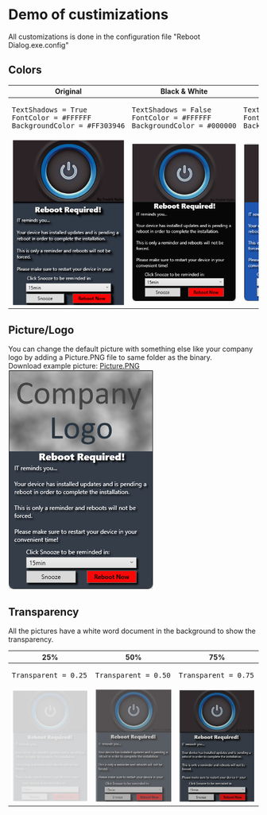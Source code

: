 # Demo of custimizations
All customizations is done in the configuration file "Reboot Dialog.exe.config"<br/>

## Colors
<table>
<thead>
<tr>
<th align="center">Original</th>
<th align="center">Black & White</th>
<th align="center">Dark Blue & White</th>
</tr>
</thead>
<tbody>
<tr>
<td>
<pre lang="php">
TextShadows = True
FontColor = #FFFFFF
BackgroundColor = #FF303946
</pre>
</td>
<td>
<pre lang="php">
TextShadows = False
FontColor = #FFFFFF
BackgroundColor = #000000
</td>
<td>
<pre lang="php">
TextShadows = True
FontColor = #FFFFFF
BackgroundColor = #334d93
</pre>
</td>
</tr><tr>
    <td><img src=/Images/demo_Color_Original.png /></td>
    <td><img src=/Images/demo_Color_BlackWhite.png /></td>
    <td><img src=/Images/demo_Color_BlueWhite.png /></td>
</tbody></table>

## Picture/Logo
You can change the default picture with something else like your company logo by adding a Picture.PNG file to same folder as the binary.<br/>
Download example picture: [Picture.PNG](/Images/Picture.PNG)<br/>
![Picture Demo](/Images/demo_Picture.png)

## Transparency
All the pictures have a white word document in the background to show the transparency.<br/>

<table>
<thead>
<tr>
<th align="center">25%</th>
<th align="center">50%</th>
<th align="center">75%</th>
</tr>
</thead>
<tbody>
<tr>
<td>
<pre lang="php">
Transparent = 0.25
</pre>
</td>
<td>
<pre lang="php">
Transparent = 0.50
</td>
<td>
<pre lang="php">
Transparent = 0.75
</pre>
</td>
</tr><tr>
    <td><img src=/Images/demo_transparent_25.png /></td>
    <td><img src=/Images/demo_transparent_50.png /></td>
    <td><img src=/Images/demo_transparent_75.png /></td>
</tbody></table>
